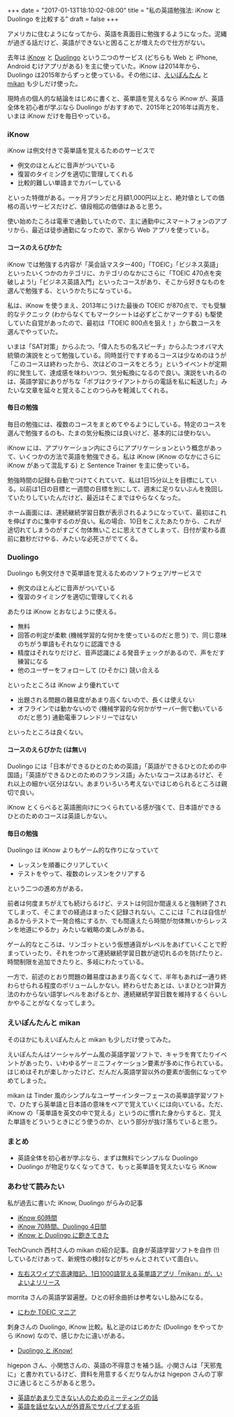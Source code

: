 +++
date = "2017-01-13T18:10:02-08:00"
title = "私の英語勉強法: iKnow と Duolingo を比較する"
draft = false
+++

アメリカに住むようになってから、英語を真面目に勉強するようになった。泥縄が過ぎる話だけど、英語ができないと困ることが増えたので仕方がない。

去年は [iKnow](http://iknow.jp/) と [Duolingo](https://www.duolingo.com/) という二つのサービス (どちらも Web と iPhone, Android むけアプリがある) を主に使っていた。iKnow は2014年から、Duolingo は2015年からずっと使っている。その他には、[えいぽんたん](http://eipontan.smacolo.jp/) と [mikan](https://twitter.com/mikan_link) も少しだけ使った。

現時点の個人的な結論をはじめに書くと、英単語を覚えるなら iKnow が、英語全体を初心者が学ぶなら Duolingo がおすすめで、2015年と2016年は両方を、いまは iKnow だけを毎日やっている。

### iKnow

iKnow は例文付きで英単語を覚えるためのサービスで

* 例文のほとんどに音声がついている
* 復習のタイミングを適切に管理してくれる
* 比較的難しい単語までカバーしている

といった特徴がある。一ヶ月プランだと月額1,000円以上と、絶対値としての価格の高いサービスだけど、値段相応の価値はあると思う。

使い始めたころは電車で通勤していたので、主に通勤中にスマートフォンのアプリから、最近は徒歩通勤になったので、家から Web アプリを使っている。

#### コースのえらびかた

iKnow では勉強する内容が「英会話マスター400」「TOEIC」「ビジネス英語」といったいくつかのカテゴリに、カテゴリのなかにさらに「TOEIC 470点を突破しよう!」「ビジネス英語入門」といったコースがあり、そこから好きなものを選んで勉強する、というかたちになっている。

私は、iKnow を使うまえ、2013年にうけた最後の TOEIC が870点で、でも受験的なテクニック (わからなくてもマークシートは必ずどこかマークする) も駆使していた自覚があったので、最初は「TOEIC 800点を狙え！」から数コースを選んでやっていた。

いまは「SAT対策」からふたつ、「偉人たちの名スピーチ」からふたつオバマ大統領の演説をとって勉強している。同時並行ですすめるコースは少なめのほうが「このコースは終わったから、次はどのコースをとろう」というイベントが定期的に発生して、達成感を味わいつつ、気分転換になるので良い。演説をいれるのは、英語学習にありがちな「ボブはクライアントからの電話を私に転送した」みたいな文章を延々と覚えることのつらみを軽減してくれる。

#### 毎日の勉強

毎日の勉強には、複数のコースをまとめてやるようにしている。特定のコースを選んで勉強するのも、たまの気分転換には良いけど、基本的には使わない。

iKnow には、アプリケーション内にさらにアプリケーションという概念があって、いくつかの方法で英語を勉強できる。私は iKnow (iKnow のなかにさらに iKnow があって混乱する) と Sentence Trainer を主に使っている。

勉強時間の記録も自動でつけてくれていて、私は1日15分以上を目標にしている。以前は1日の目標と一週間の目標を別にして、週末に足りないぶんを挽回していたりしていたんだけど、最近はそこまではやらなくなった。

ホーム画面には、連続継続学習日数が表示されるようになっていて、最初はこれを伸ばすのに集中するのが良い。私の場合、10日をこえたあたりから、これが途切れてしまうのがすごく勿体無いことに思えてきてしまって、日付が変わる直前に数秒だけやる、みたいな必死さがでてくる。

### Duolingo

Duolingo も例文付きで英単語を覚えるためのソフトウェア/サービスで

* 例文のほとんどに音声がついている
* 復習のタイミングを適切に管理してくれる

あたりは iKnow とおなじように使える。

* 無料
* 回答の判定が柔軟 (機械学習的な何かを使っているのだと思う) で、同じ意味のちがう単語もそれなりに認識できる
* 精度はそれなりだけど、音声認識による発音チェックがあるので、声をだす練習になる
* 他のユーザーをフォローして (ひそかに) 競い合える

といったところは iKnow より優れていて

* 出題される問題の難易度があまり高くないので、長くは使えない
* オフラインでは動かないので (機械学習的な何かがサーバー側で動いているのだと思う) 通勤電車フレンドリーではない

といったところは良くない。

#### コースのえらびかた (は無い)

Duolingo には「日本ができるひとのための英語」「英語ができるひとのための中国語」「英語ができるひとのためのフランス語」みたいなコースはあるけど、それ以上の細かい区分はない。あまりいろいろ考えないではじめられるところは親切で良い。

iKnow とくらべると英語圏向けにつくられている感が強くて、日本語ができるひとのためのコースは英語しかない。

#### 毎日の勉強

Duolingo は iKnow よりもゲーム的な作りになっていて

* レッスンを順番にクリアしていく
* テストをやって、複数のレッスンをクリアする

という二つの進め方がある。

前者は何度まちがえても続けらるけど、テストは何回か間違えると強制終了されてしまって、そこまでの経過はまったく記録されない。ここには「これは自信があるからテストで一発合格にするか、でも間違えたら時間が勿体無いからレッスンを地道にやるか」みたいな戦略の楽しみがある。

ゲーム的なところは、リンゴットという仮想通貨がレベルをあげていくことで貯まっていったり、それをつかって連続継続学習日数が途切れるのを防げたりと、時間制限を追加できたりと、多岐にわたっている。

一方で、前述のとおり問題の難易度はあまり高くなくて、半年もあれば一通り終わらせられる程度のボリュームしかない。終わらせたあとは、いまひとつ計算方法のわからない語学レベルをあげるとか、連続継続学習日数を維持するくらいしかやることがなくなってしまう。

### えいぽんたんと mikan

そのほかにもえいぽんたんと mikan も少しだけ使ってみた。

えいぽんたんはソーシャルゲーム風の英語学習ソフトで、キャラを育てたりイベントがあったり、いわゆるゲーミニフィケーション要素が多めに作られている。はじめはそれが楽しかったけど、だんだん英語学習以外の要素が面倒になってやめてしまった。

mikan は Tinder 風のシンプルなユーザーインターフェースの英単語学習ソフトで、ひたすら英単語と日本語の意味をペアで覚えていくには向いている。ただ、iKnow の「英単語を英文の中で覚える」というのに慣れた身からすると、覚えた単語をどういうときにどう使うのか、という部分が抜け落ちていると思う。

### まとめ

* 英語全体を初心者が学ぶなら、まずは無料でシンプルな Duolingo
* Duolingo が物足りなくなってきて、もっと英単語を覚えたいなら iKnow

### あわせて読みたい

私が過去に書いた iKnow, Duolingo がらみの記事

* [iKnow 60時間](http://2015.8-p.info/posts/ja/03-28-iknow.html)
* [iKnow 70時間、Duolingo 4日間](http://2015.8-p.info/posts/ja/05-13-iknow-duolingo.html)
* [iKnow と Duolingo に飽きてきた](http://2015.8-p.info/posts/ja/09-30-iknow-duolingo.html)

TechCrunch 西村さんの mikan の紹介記事。自身が英語学習ソフトを自作 (!) しているだけあって、新規性の検討などがちゃんとされていて面白い。

* [左右スワイプで高速暗記、1日1000語覚える英単語アプリ「mikan」が、いよいよリリース](http://jp.techcrunch.com/2014/10/27/english-vocabulary-learning-app-mikan-released/)

morrita さんの英語学習遍歴。ひとの紆余曲折は参考ないし励みになる。

* [にわか TOEIC マニア](http://steps.dodgson.org/b/2013/10/26/the-war-against-toeic/)

刺身さんの Duolingo, iKnow 比較。私と逆のはじめかた (Duolingo をやってから iKnow) なので、感じかたに違いがある。

* [Duolingo と iKnow!](http://blog.kyanny.me/entry/2015/05/10/025532)

higepon さん、小関悠さんの、英語の不得意さを補う話。小関さんは「天邪鬼に」と書かれているけど、資料を用意するくだりなんかは higepon さんの丁寧さに通じるところがあると思う。

* [英語があまりできない人のためのミーティングの話](http://d.hatena.ne.jp/higepon/20130506/1367815544)
* [英語を話せない人が外資系でサバイブする術](http://youkoseki.tumblr.com/post/155667883515/how-to-survive-in-english)
